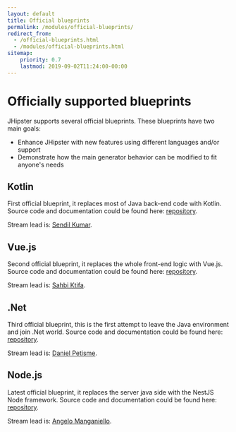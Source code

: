 ```yaml
---
layout: default
title: Official blueprints
permalink: /modules/official-blueprints/
redirect_from:
  - /official-blueprints.html
  - /modules/official-blueprints.html
sitemap:
    priority: 0.7
    lastmod: 2019-09-02T11:24:00-00:00
---
```


# <i class="fa fa-star"></i> Officially supported blueprints

JHipster supports several official blueprints. These blueprints have two main goals:

* Enhance JHipster with new features using different languages and/or support
* Demonstrate how the main generator behavior can be modified to fit anyone's needs

## Kotlin

First official blueprint, it replaces most of Java back-end code with Kotlin. Source code and documentation could be found here: [repository](https://github.com/jhipster/jhipster-kotlin).

Stream lead is: [Sendil Kumar](https://github.com/sendilkumarn).

## Vue.js

Second official blueprint, it replaces the whole front-end logic with Vue.js. Source code and documentation could be found here: [repository](https://github.com/jhipster/jhipster-vuejs).

Stream lead is: [Sahbi Ktifa](https://github.com/sahbi-ktifa).

## .Net

Third official blueprint, this is the first attempt to leave the Java environment and join .Net world. Source code and documentation could be found here: [repository](https://github.com/jhipster/jhipster-dotnetcore).

Stream lead is: [Daniel Petisme](https://github.com/danielpetisme).

## Node.js

Latest official blueprint, it replaces the server java side with the NestJS Node framework. Source code and documentation could be found here: [repository](https://github.com/jhipster/generator-jhipster-nodejs).

Stream lead is: [Angelo Manganiello](https://github.com/amanganiello90).

